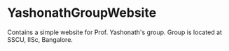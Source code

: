 # YashonathGroupWebsite
Contains a simple website for Prof. Yashonath's group. Group is located at SSCU, IISc, Bangalore.
